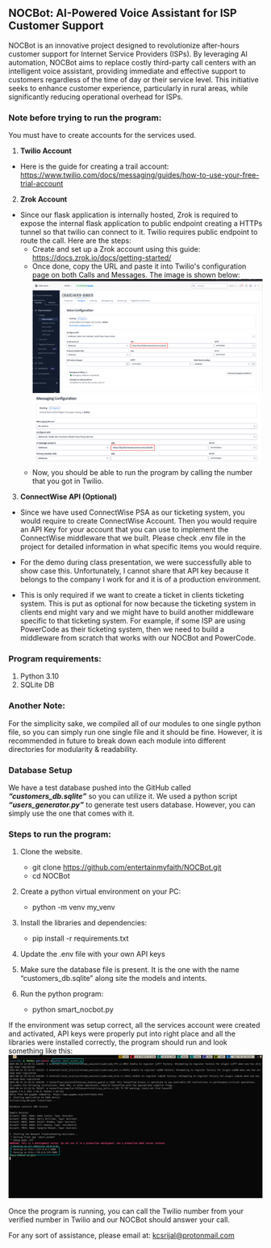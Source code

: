 ## NOCBot: AI-Powered Voice Assistant for ISP Customer Support
NOCBot is an innovative project designed to revolutionize after-hours customer support for Internet Service Providers (ISPs). By leveraging AI automation, NOCBot aims to replace costly third-party call centers with an intelligent voice assistant, providing immediate and effective support to customers regardless of the time of day or their service level. This initiative seeks to enhance customer experience, particularly in rural areas, while significantly reducing operational overhead for ISPs.

### Note before trying to run the program:
You must have to create accounts for the services used.
1. **Twilio Account**
- Here is the guide for creating a trail account: https://www.twilio.com/docs/messaging/guides/how-to-use-your-free-trial-account

2. **Zrok Account**
- Since our flask application is internally hosted, Zrok is required to expose the internal flask application to public endpoint creating a HTTPs tunnel so that twilio can connect to it. Twilio requires public endpoint to route the call. Here are the steps:
    - Create and set up a Zrok account using this guide: https://docs.zrok.io/docs/getting-started/
    - Once done, copy the URL and paste it into Twilio's configuration page on both Calls and Messages. The image is shown below:
    ![Twilio Voice](images/voice_service.png)
    ![Twilio Voice](images/messaging_service.png)
    - Now, you should be able to run the program by calling the number that you got in Twilio. 

3. **ConnectWise API (Optional)**
- Since we have used ConnectWise PSA as our ticketing system, you would require to create ConnectWise Account. Then you would require an API Key for your account that you can use to implement the ConnectWise middleware that we built. Please check .env file in the project for detailed information in what specific items you would require.

- For the demo during class presentation, we were successfully able to show case this. Unfortunately, I cannot share that API key because it belongs to the company I work for and it is of a production environment. 

- This is only required if we want to create a ticket in clients ticketing system. This is put as optional for now because the ticketing system in clients end might vary and we might have to build another middleware specific to that ticketing system. For example, if some ISP are using PowerCode as their ticketing system, then we need to build a middleware from scratch that works with our NOCBot and PowerCode.

### Program requirements:
1. Python 3.10
2. SQLite DB


### Another Note:
For the simplicity sake, we compiled all of our modules to one single python file, so you can simply run one single file and it should be fine. However, it is recommended in future to break down each module into different directories for modularity & readability.

### Database Setup
We have a test database pushed into the GitHub called ***“customers_db.sqlite”*** so you can utilize it. We used a python script ***“users_generator.py”*** to generate test users database. However, you can simply use the one that comes with it.


### Steps to run the program:
1. Clone the website.
    - git clone https://github.com/entertainmyfaith/NOCBot.git
    - cd NOCBot

2. Create a python virtual environment on your PC:
    - python -m venv my_venv

3. Install the libraries and dependencies:
    - pip install -r requirements.txt

4. Update the .env file with your own API keys

5. Make sure the database file is present. It is the one with the name “customers_db.sqlite” along site the models and intents.

6. Run the python program:
    - python smart_nocbot.py


If the environment was setup correct, all the services account were created and activated, API keys were properly put into right place and all the libraries were installed correctly, the program should run and look something like this:
![Twilio Voice](images/program_execution.png)


Once the program is running, you can call the Twilio number from your verified number in Twilio and our NOCBot should answer your call.

For any sort of assistance, please email at: kcsrijal@protonmail.com

